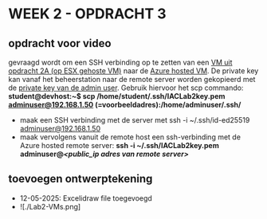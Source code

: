 # WEEK 2 - OPDRACHT 3
## opdracht voor video
gevraagd wordt om een SSH verbinding op te zetten van een <ins>VM uit opdracht 2A (op ESX gehoste VM)</ins> naar de <ins>Azure hosted VM</ins>.
De private key kan vanaf het beheerstation naar de remote server worden gekopieerd met de <ins>private key van de admin user</ins>. Gebruik hiervoor het scp commando:
**student@devhost:~$ scp /home/student/.ssh/IACLab2key.pem adminuser@192.168.1.50 (=voorbeeldadres):/home/adminuser/.ssh/**
* maak een SSH verbinding met de server met ssh -i ~/.ssh/id-ed25519 adminuser@192.168.1.50
* maak vervolgens vanuit de remote host een ssh-verbinding met de Azure hosted remote server:
**ssh -i ~/.ssh/IACLab2key.pem adminuser@_<public_ip adres van remote server>_**
## toevoegen ontwerptekening
* 12-05-2025: Excelidraw file toegevoegd
* ![./Lab2-VMs.png]
